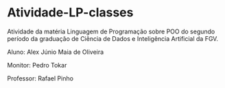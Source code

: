 # Atividade-LP-classes

Atividade da matéria Linguagem de Programação sobre POO do segundo período da graduação de Ciência de Dados e Inteligência Artificial da FGV.

Aluno: Alex Júnio Maia de Oliveira

Monitor: Pedro Tokar

Professor: Rafael Pinho